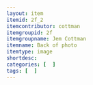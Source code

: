 ```yaml
---
layout: item
itemid: 2f_2
itemcontributor: cottman
itemgroupid: 2f
itemgroupname: Jem Cottman 
itemname: Back of photo
itemtype: image
shortdesc: 
categories: [  ]
tags: [  ]
---
```







